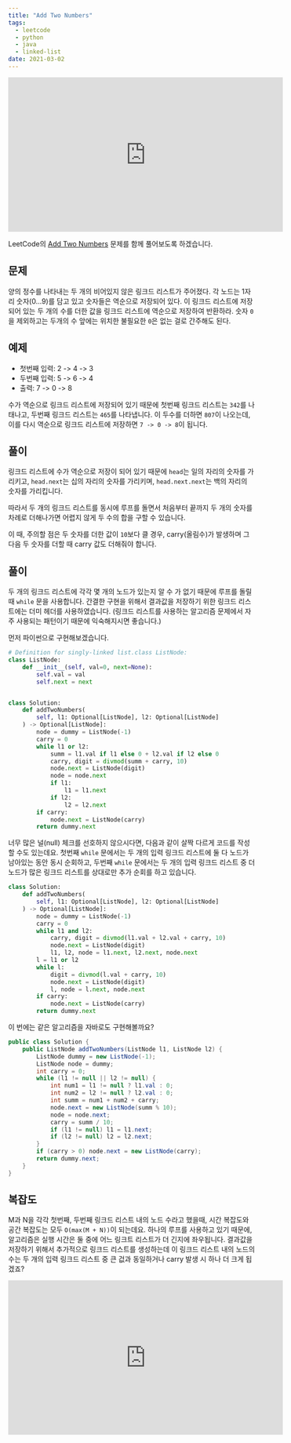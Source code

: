 ```yaml
---
title: "Add Two Numbers"
tags:
  - leetcode
  - python
  - java
  - linked-list
date: 2021-03-02
---
```


<iframe width="560" height="315" src="https://www.youtube.com/embed/oRVhdwpTbdU" title="YouTube video player" frameborder="0" allow="accelerometer; autoplay; clipboard-write; encrypted-media; gyroscope; picture-in-picture" allowfullscreen></iframe>

LeetCode의 [Add Two Numbers](https://leetcode.com/problems/add-two-numbers/) 문제를 함께 풀어보도록 하겠습니다.

## 문제

양의 정수를 나타내는 두 개의 비어있지 않은 링크드 리스트가 주어졌다.
각 노드는 1자리 숫자(0...9)를 담고 있고 숫자들은 역순으로 저장되어 있다.
이 링크드 리스트에 저장되어 있는 두 개의 수를 더한 값을 링크드 리스트에 역순으로 저장하여 반환하라.
숫자 `0`을 제외하고는 두개의 수 앞에는 위치한 불필요한 `0`은 없는 걸로 간주해도 된다.

## 예제

- 첫번째 입력: 2 -> 4 -> 3
- 두번째 입력: 5 -> 6 -> 4
- 출력: 7 -> 0 -> 8

수가 역순으로 링크드 리스트에 저장되어 있기 때문에 첫번째 링크드 리스트는 `342`를 나태나고, 두번째 링크드 리스트는 `465`를 나타냅니다.
이 두수를 더하면 `807`이 나오는데, 이를 다시 역순으로 링크드 리스트에 저장하면 `7 -> 0 -> 8`이 됩니다.

## 풀이

링크드 리스트에 수가 역순으로 저장이 되어 있기 때문에 `head`는 일의 자리의 숫자를 가리키고, `head.next`는 십의 자리의 숫자를 가리키며, `head.next.next`는 백의 자리의 숫자를 가리킵니다.

따라서 두 개의 링크드 리스트를 동시에 루프를 돌면서 처음부터 끝까지 두 개의 숫자를 차례로 더해나가면 어렵지 않게 두 수의 합을 구할 수 있습니다.

이 때, 주의할 점은 두 숫자를 더한 값이 `10`보다 클 경우, carry(올림수)가 발생하며 그 다음 두 숫자를 더할 때 carry 값도 더해줘야 합니다.

## 풀이

두 개의 링크드 리스트에 각각 몇 개의 노드가 있는지 알 수 가 없기 때문에 루프를 돌릴 때 `while` 문을 사용합니다.
간결한 구현을 위해서 결과값을 저장하기 위한 링크드 리스트에는 더미 헤더를 사용하였습니다.
(링크드 리스트를 사용하는 알고리즘 문제에서 자주 사용되는 패턴이기 때문에 익숙해지시면 좋습니다.)

먼저 파이썬으로 구현해보겠습니다.

```py
# Definition for singly-linked list.class ListNode:
class ListNode:
    def __init__(self, val=0, next=None):
        self.val = val
        self.next = next


class Solution:
    def addTwoNumbers(
        self, l1: Optional[ListNode], l2: Optional[ListNode]
    ) -> Optional[ListNode]:
        node = dummy = ListNode(-1)
        carry = 0
        while l1 or l2:
            summ = l1.val if l1 else 0 + l2.val if l2 else 0
            carry, digit = divmod(summ + carry, 10)
            node.next = ListNode(digit)
            node = node.next
            if l1:
                l1 = l1.next
            if l2:
                l2 = l2.next
        if carry:
            node.next = ListNode(carry)
        return dummy.next
```

너무 많은 널(null) 체크를 선호하지 않으시다면, 다음과 같이 살짝 다르게 코드를 작성할 수도 있는데요.
첫번째 `while` 문에서는 두 개의 입력 링크드 리스트에 둘 다 노드가 남아있는 동안 동시 순회하고,
두번째 `while` 문에서는 두 개의 입력 링크드 리스트 중 더 노드가 많은 링크드 리스트를 상대로만 추가 순회를 하고 있습니다.

```python
class Solution:
    def addTwoNumbers(
        self, l1: Optional[ListNode], l2: Optional[ListNode]
    ) -> Optional[ListNode]:
        node = dummy = ListNode(-1)
        carry = 0
        while l1 and l2:
            carry, digit = divmod(l1.val + l2.val + carry, 10)
            node.next = ListNode(digit)
            l1, l2, node = l1.next, l2.next, node.next
        l = l1 or l2
        while l:
            digit = divmod(l.val + carry, 10)
            node.next = ListNode(digit)
            l, node = l.next, node.next
        if carry:
            node.next = ListNode(carry)
        return dummy.next
```

이 번에는 같은 알고리즘을 자바로도 구현해볼까요?

```java
public class Solution {
    public ListNode addTwoNumbers(ListNode l1, ListNode l2) {
        ListNode dummy = new ListNode(-1);
        ListNode node = dummy;
        int carry = 0;
        while (l1 != null || l2 != null) {
            int num1 = l1 != null ? l1.val : 0;
            int num2 = l2 != null ? l2.val : 0;
            int summ = num1 + num2 + carry;
            node.next = new ListNode(summ % 10);
            node = node.next;
            carry = summ / 10;
            if (l1 != null) l1 = l1.next;
            if (l2 != null) l2 = l2.next;
        }
        if (carry > 0) node.next = new ListNode(carry);
        return dummy.next;
    }
}
```

## 복잡도

M과 N을 각각 첫번째, 두번째 링크드 리스트 내의 노드 수라고 했을때, 시간 복잡도와 공간 복잡도는 모두 `O(max(M + N))`이 되는데요.
하나의 루프를 사용하고 있기 때문에, 알고리즘은 실행 시간은 둘 중에 어느 링크트 리스트가 더 긴지에 좌우됩니다.
결과값을 저장하기 위해서 추가적으로 링크드 리스트를 생성하는데 이 링크드 리스트 내의 노드의 수는 두 개의 입력 링크드 리스트 중 큰 겂과 동일하거나 carry 발생 시 하나 더 크게 됩겠죠?

<iframe width="560" height="315" src="https://www.youtube.com/embed/MiUOa8NdcFM" title="YouTube video player" frameborder="0" allow="accelerometer; autoplay; clipboard-write; encrypted-media; gyroscope; picture-in-picture; web-share" allowfullscreen></iframe>
